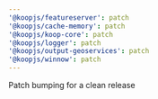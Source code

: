 ```yaml
---
'@koopjs/featureserver': patch
'@koopjs/cache-memory': patch
'@koopjs/koop-core': patch
'@koopjs/logger': patch
'@koopjs/output-geoservices': patch
'@koopjs/winnow': patch
---
```


Patch bumping for a clean release
